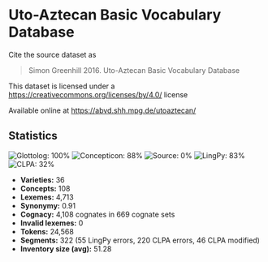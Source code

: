 # Uto-Aztecan Basic Vocabulary Database

Cite the source dataset as

> Simon Greenhill 2016. Uto-Aztecan Basic Vocabulary Database

This dataset is licensed under a https://creativecommons.org/licenses/by/4.0/ license

Available online at https://abvd.shh.mpg.de/utoaztecan/

## Statistics
![Glottolog: 100%](https://img.shields.io/badge/Glottolog-100%25-brightgreen.svg "Glottolog: 100%") ![Concepticon: 88%](https://img.shields.io/badge/Concepticon-88%25-yellowgreen.svg "Concepticon: 88%") ![Source: 0%](https://img.shields.io/badge/Source-0%25-red.svg "Source: 0%") ![LingPy: 83%](https://img.shields.io/badge/LingPy-83%25-yellowgreen.svg "LingPy: 83%") ![CLPA: 32%](https://img.shields.io/badge/CLPA-32%25-red.svg "CLPA: 32%")

- **Varieties:** 36
- **Concepts:** 108
- **Lexemes:** 4,713
- **Synonymy:** 0.91
- **Cognacy:** 4,108 cognates in 669 cognate sets
- **Invalid lexemes:** 0
- **Tokens:** 24,568
- **Segments:** 322 (55 LingPy errors, 220 CLPA errors, 46 CLPA modified)
- **Inventory size (avg):** 51.28